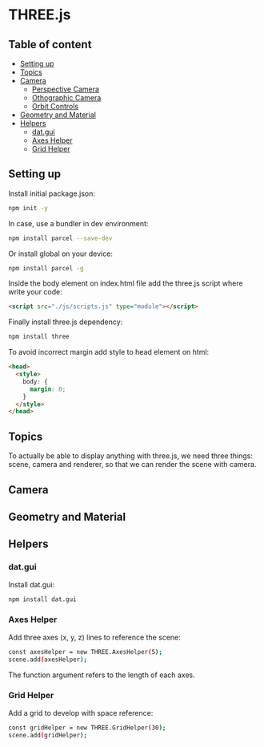 # THREE.js
## Table of content
* [Setting up](#setting-up)
* [Topics](#topics)
* [Camera](#camera)
  * [Perspective Camera](#perspective-camera)
  * [Othographic Camera](#orthografic-camera)
  * [Orbit Controls](#orbit-controls)
* [Geometry and Material](#geometry-and-material)
* [Helpers](#helpers)
  * [dat.gui](#dat.gui)
  * [Axes Helper](#axes-helper)
  * [Grid Helper](#grid-helper)

## Setting up
Install initial package.json:
```bash
npm init -y
```
In case, use a bundler in dev environment:
```bash
npm install parcel --save-dev
```
Or install global on your device:
```bash
npm install parcel -g
```
Inside the body element on index.html file add the three.js script where write your code:
```html
<script src="./js/scripts.js" type="module"></script>
```
Finally install three.js dependency:
```bash
npm install three
```
To avoid incorrect margin add style to head element on html:
```html
<head>
  <style>
    body: {
      margin: 0;
    }
  </style>
</head>
```

## Topics
To actually be able to display anything with three.js, we need three things: scene, camera and renderer, so that we can render the scene with camera.

## Camera
## Geometry and Material
## Helpers
### dat.gui
Install dat.gui:
```bash
npm install dat.gui
```
### Axes Helper
Add three axes (x, y, z) lines to reference the scene:
```bash
const axesHelper = new THREE.AxesHelper(5);
scene.add(axesHelper);
```
The function argument refers to the length of each axes.
### Grid Helper
Add a grid to develop with space reference:
```bash
const gridHelper = new THREE.GridHelper(30);
scene.add(gridHelper);
```

